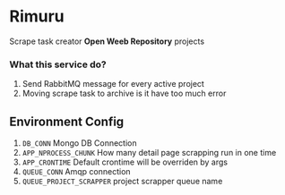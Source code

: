 # Rimuru
Scrape task creator **Open Weeb Repository** projects

### What this service do?
1. Send RabbitMQ message for every active project
2. Moving scrape task to archive is it have too much error

## Environment Config
1. ``DB_CONN`` Mongo DB Connection
1. ``APP_NPROCESS_CHUNK`` How many detail page scrapping run in one time
1. ``APP_CRONTIME`` Default crontime will be overriden by args 
1. ``QUEUE_CONN`` Amqp connection 
1. ``QUEUE_PROJECT_SCRAPPER`` project scrapper queue name
